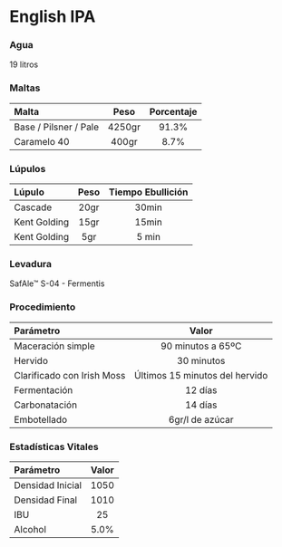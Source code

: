 # English IPA

### Agua

19 litros

### Maltas

| Malta | Peso | Porcentaje |
| :--- | :---: | :---: |
| Base / Pilsner / Pale | 4250gr | 91.3% |
| Caramelo 40 | 400gr | 8.7% |

### Lúpulos

| Lúpulo | Peso | Tiempo Ebullición |
| :--- | :---: | :---: |
| Cascade | 20gr | 30min |
| Kent Golding | 15gr | 15min |
| Kent Golding | 5gr | 5 min |

### Levadura

SafAle™ S-04 - Fermentis

### Procedimiento

| Parámetro | Valor |
| :--- | :---: |
| Maceración simple | 90 minutos a 65ºC |
| Hervido | 30 minutos |
| Clarificado con Irish Moss | Últimos 15 minutos del hervido |
| Fermentación | 12 días |
| Carbonatación | 14 días |
| Embotellado |  6gr/l de azúcar |

### Estadísticas Vitales

| Parámetro | Valor |
| :--- | :---: |
| Densidad Inicial | 1050 |
| Densidad Final | 1010 |
| IBU | 25 |
| Alcohol | 5.0% |

